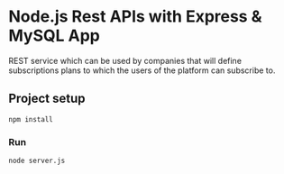 # Node.js Rest APIs with Express & MySQL App
REST service which can be used by companies that will define subscriptions plans to which the users of the platform can subscribe to.

## Project setup
```
npm install
```

### Run
```
node server.js
```

